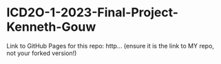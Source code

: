 # ICD2O-1-2023-Final-Project-Kenneth-Gouw

Link to GitHub Pages for this repo: http...
(ensure it is the link to MY repo, not your forked version!)
